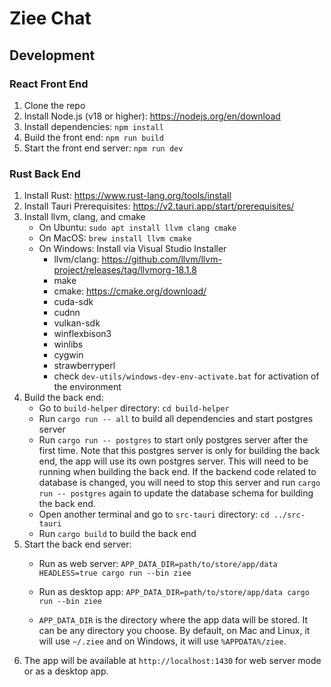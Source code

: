 # Ziee Chat

## Development

### React Front End

1. Clone the repo
2. Install Node.js (v18 or higher): https://nodejs.org/en/download
3. Install dependencies: `npm install`
4. Build the front end: `npm run build`
5. Start the front end server: `npm run dev`

### Rust Back End
1. Install Rust: https://www.rust-lang.org/tools/install
2. Install Tauri Prerequisites: https://v2.tauri.app/start/prerequisites/
3. Install llvm, clang, and cmake
   - On Ubuntu: `sudo apt install llvm clang cmake`
   - On MacOS: `brew install llvm cmake`
   - On Windows: Install via Visual Studio Installer
     - llvm/clang: https://github.com/llvm/llvm-project/releases/tag/llvmorg-18.1.8
     - make
     - cmake: https://cmake.org/download/
     - cuda-sdk
     - cudnn
     - vulkan-sdk
     - winflexbison3
     - winlibs
     - cygwin
     - strawberryperl
     - check `dev-utils/windows-dev-env-activate.bat` for activation of the environment
4. Build the back end: 
   - Go to `build-helper` directory: `cd build-helper`
   - Run `cargo run -- all` to build all dependencies and start postgres server
   - Run `cargo run -- postgres` to start only postgres server after the first time. Note that this postgres server is only for building the back end, the app will use its own postgres server. This will need to be running when building the back end. If the backend code related to database is changed, you will need to stop this server and run `cargo run -- postgres` again to update the database schema for building the back end.
   - Open another terminal and go to `src-tauri` directory: `cd ../src-tauri`
   - Run `cargo build` to build the back end
5. Start the back end server: 
   - Run as web server: `APP_DATA_DIR=path/to/store/app/data HEADLESS=true cargo run --bin ziee`
   - Run as desktop app: `APP_DATA_DIR=path/to/store/app/data cargo run --bin ziee`
   
   - `APP_DATA_DIR` is the directory where the app data will be stored. It can be any directory you choose.
   By default, on Mac and Linux, it will use `~/.ziee` and on Windows, it will use `%APPDATA%/ziee`.
6. The app will be available at `http://localhost:1430` for web server mode or as a desktop app.